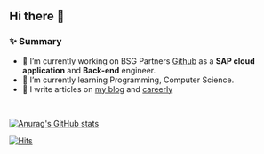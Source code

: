 ## Hi there 👋

### ✨ Summary

- 🔭 I’m currently working on BSG Partners [Github](https://github.com/kekwon) as a **SAP cloud application** and **Back-end** engineer.
- 🌱 I’m currently learning Programming, Computer Science.
- 📝 I write articles on [my blog](https://butter-shower.tistory.com) and [careerly](https://careerly.co.kr/profiles/222701)

<br/>

[![Anurag's GitHub stats](https://github-readme-stats.vercel.app/api?username=yoons2owo&show_icons=true&include_all_commits=true&count_private=true)](https://github.com/anuraghazra/github-readme-stats)


[![Hits](https://hits.seeyoufarm.com/api/count/incr/badge.svg?url=https%3A%2F%2Fgithub.com%2Fyoons2owo&count_bg=%2379C83D&title_bg=%23555555&icon=&icon_color=%23E7E7E7&title=hits&edge_flat=false)](https://hits.seeyoufarm.com)
